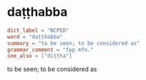 # daṭṭhabba

``` toml
dict_label = "NCPED"
word = "daṭṭhabba"
summary = "to be seen; to be considered as"
grammar_comment = "fpp mfn."
see_also = ["diṭṭha"]
```

to be seen; to be considered as

